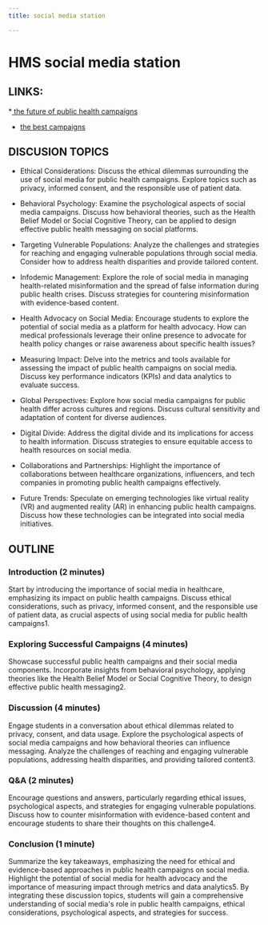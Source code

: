 ```yaml
---
title: social media station

---
```


# HMS social media station


## LINKS: 

*[ the future of public health campaigns](https://www2.deloitte.com/us/en/insights/industry/public-sector/successful-digital-public-health-campaigns.html)
* [the best campaigns](https://www.thedrum.com/news/2020/08/19/just-what-the-doctor-ordered-the-best-public-health-campaigns)


## DISCUSION TOPICS


* Ethical Considerations: Discuss the ethical dilemmas surrounding the use of social media for public health campaigns. Explore topics such as privacy, informed consent, and the responsible use of patient data.

* Behavioral Psychology: Examine the psychological aspects of social media campaigns. Discuss how behavioral theories, such as the Health Belief Model or Social Cognitive Theory, can be applied to design effective public health messaging on social platforms.

* Targeting Vulnerable Populations: Analyze the challenges and strategies for reaching and engaging vulnerable populations through social media. Consider how to address health disparities and provide tailored content.

* Infodemic Management: Explore the role of social media in managing health-related misinformation and the spread of false information during public health crises. Discuss strategies for countering misinformation with evidence-based content.

* Health Advocacy on Social Media: Encourage students to explore the potential of social media as a platform for health advocacy. How can medical professionals leverage their online presence to advocate for health policy changes or raise awareness about specific health issues?

* Measuring Impact: Delve into the metrics and tools available for assessing the impact of public health campaigns on social media. Discuss key performance indicators (KPIs) and data analytics to evaluate success.

* Global Perspectives: Explore how social media campaigns for public health differ across cultures and regions. Discuss cultural sensitivity and adaptation of content for diverse audiences.

* Digital Divide: Address the digital divide and its implications for access to health information. Discuss strategies to ensure equitable access to health resources on social media.

* Collaborations and Partnerships: Highlight the importance of collaborations between healthcare organizations, influencers, and tech companies in promoting public health campaigns effectively.

* Future Trends: Speculate on emerging technologies like virtual reality (VR) and augmented reality (AR) in enhancing public health campaigns. Discuss how these technologies can be integrated into social media initiatives.

## OUTLINE

### Introduction (2 minutes)
Start by introducing the importance of social media in healthcare, emphasizing its impact on public health campaigns.
Discuss ethical considerations, such as privacy, informed consent, and the responsible use of patient data, as crucial aspects of using social media for public health campaigns1.

### Exploring Successful Campaigns (4 minutes)
Showcase successful public health campaigns and their social media components.
Incorporate insights from behavioral psychology, applying theories like the Health Belief Model or Social Cognitive Theory, to design effective public health messaging2.

### Discussion (4 minutes)
Engage students in a conversation about ethical dilemmas related to privacy, consent, and data usage.
Explore the psychological aspects of social media campaigns and how behavioral theories can influence messaging.
Analyze the challenges of reaching and engaging vulnerable populations, addressing health disparities, and providing tailored content3.


### Q&A (2 minutes)
Encourage questions and answers, particularly regarding ethical issues, psychological aspects, and strategies for engaging vulnerable populations.
Discuss how to counter misinformation with evidence-based content and encourage students to share their thoughts on this challenge4.

### Conclusion (1 minute)
Summarize the key takeaways, emphasizing the need for ethical and evidence-based approaches in public health campaigns on social media.
Highlight the potential of social media for health advocacy and the importance of measuring impact through metrics and data analytics5.
By integrating these discussion topics, students will gain a comprehensive understanding of social media's role in public health campaigns, ethical considerations, psychological aspects, and strategies for success.



